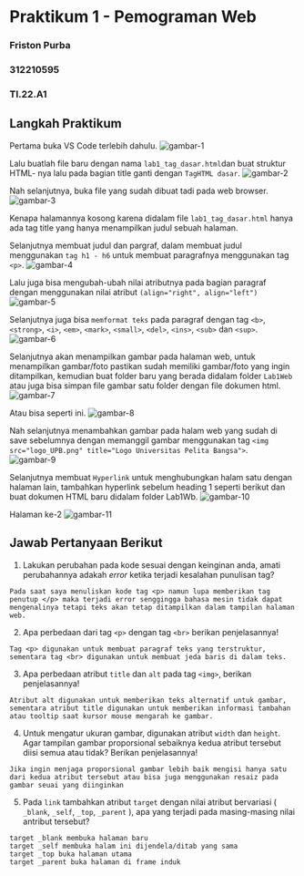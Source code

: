 # Praktikum 1 - Pemograman Web
### Friston Purba
### 312210595
### TI.22.A1

## Langkah Praktikum
Pertama buka VS Code terlebih dahulu.
![gambar-1][def-1]

[def-1]: /image/ss0.jpg

Lalu buatlah file baru dengan nama `lab1_tag_dasar.html`dan buat struktur HTML- nya lalu pada bagian title ganti dengan `TagHTML dasar`.
![gambar-2][def-2]

[def-2]: /image/ss2.jpg

Nah selanjutnya, buka file yang sudah dibuat tadi pada web browser.
![gambar-3][def-3]

[def-3]: /image/ss3.jpg

Kenapa halamannya kosong karena didalam file `lab1_tag_dasar.html` hanya ada tag title yang hanya menampilkan judul sebuah halaman.

Selanjutnya membuat judul dan pargraf, dalam membuat judul menggunakan `tag h1 - h6` untuk membuat paragrafnya menggunakan tag `<p>`.
![gambar-4][def-4]

[def-4]: /image/ss4.jpg

Lalu juga bisa mengubah-ubah nilai atributnya pada bagian paragraf dengan menggunakan nilai atribut `(align="right", align="left")`
![gambar-5][def-5]

[def-5]: /image/ss5.jpg

Selanjutnya juga bisa `memformat teks` pada paragraf dengan tag `<b>`, `<strong>`, `<i>`, `<em>`, `<mark>`, `<small>`, `<del>`, `<ins>`, `<sub>` dan `<sup>`.
![gambar-6][def-6]

[def-6]: /image/ss6.jpg

Selanjutnya akan menampilkan gambar pada halaman web, untuk menampilkan gambar/foto pastikan sudah memiliki gambar/foto yang ingin ditampilkan, kemudian buat folder baru yang berada didalam folder `Lab1Web` atau juga bisa simpan file gambar satu folder dengan file dokumen html.
![gambar-7][def-7]

[def-7]: /image/ss7.jpg

Atau bisa seperti ini.
![gambar-8][def-8]

[def-8]: /image/ss8.jpg

Nah selanjutnya menambahkan gambar pada halam web yang sudah di save sebelumnya dengan memanggil gambar menggunakan tag `<img src="logo_UPB.png" title="Logo Universitas Pelita Bangsa">`.
![gambar-9][def-9]

[def-9]: /image/ss9.jpg

Selanjutnya membuat `Hyperlink` untuk menghubungkan halam satu dengan halaman lain, tambahkan hyperlink sebelum heading 1 seperti berikut dan buat dokumen HTML baru didalam folder Lab1Wb.
![gambar-10][def-10]

[def-10]: /image/ss11.jpg

Halaman ke-2
![gambar-11][def-11]

[def-11]: /image/ss10.jpg

## Jawab Pertanyaan Berikut
1. Lakukan perubahan pada kode sesuai dengan keinginan anda, amati perubahannya adakah _error_ ketika terjadi kesalahan punulisan tag?
```
Pada saat saya menuliskan kode tag <p> namun lupa memberikan tag penutup </p> maka terjadi error senggingga bahasa mesin tidak dapat mengenalinya tetapi teks akan tetap ditampilkan dalam tampilan halaman web.
```
2. Apa perbedaan dari tag `<p>` dengan tag `<br>` berikan penjelasannya!
```
Tag <p> digunakan untuk membuat paragraf teks yang terstruktur, sementara tag <br> digunakan untuk membuat jeda baris di dalam teks.
```
3. Apa perbedaan atribut `title` dan `alt` pada tag `<img>`, berikan penjelasannya!
```
Atribut alt digunakan untuk memberikan teks alternatif untuk gambar, sementara atribut title digunakan untuk memberikan informasi tambahan atau tooltip saat kursor mouse mengarah ke gambar.
```
4. Untuk mengatur ukuran gambar, digunakan atribut `width` dan `height`. Agar tampilan gambar proporsional sebaiknya kedua atribut tersebut diisi semua atau tidak? Berikan penjelasannya!
```
Jika ingin menjaga proporsional gambar lebih baik mengisi hanya satu dari kedua atribut tersebut atau bisa juga menggunakan resaiz pada gambar seuai yang diinginkan 
```
5. Pada `link` tambahkan atribut `target` dengan nilai atribut bervariasi ( `_blank`, `_self`, `_top`, `_parent` ), apa yang terjadi pada masing-masing nilai antribut tersebut?
```
target _blank membuka halaman baru
target _self membuka halam ini dijendela/ditab yang sama
target _top buka halaman utama
target _parent buka halaman di frame induk
```
